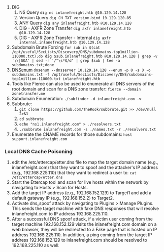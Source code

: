 1. DIG
    1. NS Query `dig ns inlanefreight.htb @10.129.14.128`
    2. Version Query `dig CH TXT version.bind 10.129.120.85`
    3. ANY Query `dig any inlanefreight.htb @10.129.14.128`
    4. DIG - AXFR Zone Transfer `dig axfr inlanefreight.htb @10.129.14.128`
    5. DIG - AXFR Zone Transfer - Internal `dig axfr internal.inlanefreight.htb @10.129.14.128`
2. Subdomain Brute Forcing
```for sub in $(cat /opt/useful/SecLists/Discovery/DNS/subdomains-top1million-110000.txt);do dig $sub.inlanefreight.htb @10.129.14.128 | grep -v ';\|SOA' | sed -r '/^\s*$/d' | grep $sub | tee -a subdomains.txt;done```
3. [DNSenum](https://github.com/fwaeytens/dnsenum)
```dnsenum --dnsserver 10.129.14.128 --enum -p 0 -s 0 -o subdomains.txt -f /opt/useful/SecLists/Discovery/DNS/subdomains-top1million-110000.txt inlanefreight.htb```
4. Tools like Fierce can also be used to enumerate all DNS servers of the root domain and scan for a DNS zone transfer: `fierce --domain zonetransfer.me`
5. Subdomain Enumeration: `./subfinder -d inlanefreight.com -v `
6. Subbrute:
    1. `git clone https://github.com/TheRook/subbrute.git >> /dev/null 2>&1`
    2. `cd subbrute`
    3. `echo "ns1.inlanefreight.com" > ./resolvers.txt`
    4. `./subbrute inlanefreight.com -s ./names.txt -r ./resolvers.txt`
7. Enumerate the CNAME records for those subdomains: `host support.inlanefreight.com`
### **Local DNS Cache Poisoning**
1. edit the /etc/ettercap/etter.dns file to map the target domain name (e.g., inlanefreight.com) that they want to spoof and the attacker's IP address (e.g., 192.168.225.110) that they want to redirect a user to: `cat /etc/ettercap/etter.dns`
2. Start the Ettercap tool and scan for live hosts within the network by navigating to Hosts > Scan for Hosts. 
3. Add the target IP address (e.g., 192.168.152.129) to Target1 and add a default gateway IP (e.g., 192.168.152.2) to Target2.
4. Activate dns_spoof attack by navigating to Plugins > Manage Plugins. This sends the target machine with fake DNS responses that will resolve inlanefreight.com to IP address 192.168.225.110.
5. After a successful DNS spoof attack, if a victim user coming from the target machine 192.168.152.129 visits the inlanefreight.com domain on a web browser, they will be redirected to a Fake page that is hosted on IP address 192.168.225.110. In addition, a ping coming from the target IP address 192.168.152.129 to inlanefreight.com should be resolved to 192.168.225.110 as well:

